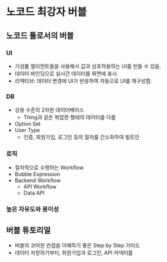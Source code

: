 # 노코드 최강자 버블

## 노코드 툴로서의 버블

### UI

- 기성품 엘리먼트들을 사용해서 값과 상호작용하는 UI를 만들 수 있음.
- 데이터 바인딩으로 실시간 데이터를 화면에 표시
- 리액티브: 데이터 변경에 UI가 반응하여 자동으로 UI를 재구성함.

### DB

- 상용 수준의 2차원 데이터베이스
	- Thing과 같은 복잡한 형태의 데이터를 다룸
- Option Set
- User Type
	- 인증, 회원가입, 로그인 등의 절차를 간소화하여 빌트인

### 로직

- 절차적으로 수행하는 Workflow
- Bubble Expression
- Backend Workflow
	- API Workflow
	- Data API

### 높은 자유도와 용이성

## 버블 튜토리얼

- 버블의 코어한 컨셉을 이해하기 좋은 Step by Step 가이드
- 데이터 저장하기부터, 회원가입과 로그인, API 커넥터를 